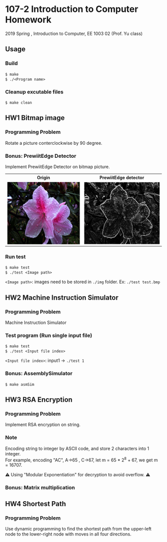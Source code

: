 # 107-2 Introduction to Computer Homework

2019 Spring , Introduction to Computer, EE 1003 02 (Prof. Yu class)

## Usage

### Build  
```
$ make
$ ./<Program name>
```

### Cleanup excutable files
```
$ make clean
```

## HW1 Bitmap image

### Programming Problem
  Rotate a picture conterclockwise by 90 degree.  

### Bonus: PrewiitEdge Detector  
  Implement PrewiitEdge Detector on bitmap picture.  

<table>
  <tr>
    <th>Origin</th>
    <th>PrewiitEdge detector</th>
  </tr>
  <tr>
    <td><img src="./HW1/img/flower.bmp" height="200px" alt="Origin"></td>
    <td><img src="./HW1/output/flower_ans.bmp" height="200px" alt="Applied PrewiitEdge detector"></td>
  </tr>
</table>

### Run test  
```
$ make test
$ ./test <Image path>
```
`<Image path>`: images need to be stored in `./img` folder. Ex: `./test test.bmp`

## HW2 Machine Instruction Simulator

### Programming Problem
Machine Instruction Simulator

### Test program (Run single input file)
```
$ make test
$ ./test <Input file index>
```
`<Input file index>`: input1 -> `./test 1`

### Bonus: AssemblySimulator
```
$ make asmSim
```

## HW3 RSA Encryption

### Programming Problem
Implement RSA encryption on string.

### Note
Encoding string to integer by ASCII code, and store 2 characters into 1 integer.  
For example, encoding "AC", A→65 , C→67, let m = 65 * 2<sup>8</sup> + 67, we get m = 16707.   

⚠️ Using "Modular Exponentiation" for decryption to avoid overflow. ⚠️  

### Bonus: Matrix multiplication

## HW4 Shortest Path

### Programming Problem
Use dynamic programming to find the shortest path from the upper-left node to the lower-right node with moves in all four directions.
